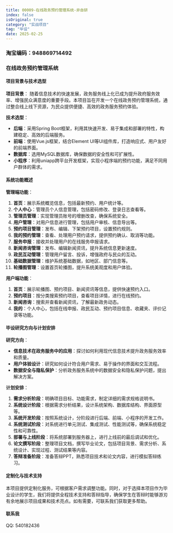 ```yaml
---
title: 00009-在线政务预约管理系统-非自研
index: false
isOriginal: true
category: "实战项目"
tag: "毕设"
date: 2025-02-25
---
```


### 淘宝编码：948869714492

### 在线政务预约管理系统

#### 项目背景与技术选型

**项目背景**：
随着信息技术的快速发展，政务服务线上化已成为提升政府服务效率、增强民众满意度的重要手段。本项目旨在开发一个在线政务预约管理系统，通过整合线上线下资源，为民众提供便捷、高效的政务服务预约体验。

**技术选型**：
- **后端**：采用Spring Boot框架，利用其快速开发、易于集成和部署的特性，构建稳定、高效的后端服务。
- **前端**：使用Vue.js框架，结合Element UI等UI组件库，打造响应式、用户友好的前端界面。
- **数据库**：选用MySQL数据库，确保数据的安全性和可扩展性。
- **小程序**：利用uniapp跨平台开发框架，实现小程序端的预约功能，满足不同用户群体的需求。

#### 系统功能概述

**管理端功能**：
1. **首页**：展示系统概览信息，包括最新预约、用户统计等。
2. **个人中心**：管理员个人信息管理，包括密码修改、登录日志查看等。
3. **管理员管理**：实现管理员账号的增删改查，确保系统安全。
4. **用户管理**：对用户信息进行管理，包括用户审核、信息导出等。
5. **预约项目管理**：发布、编辑、下架预约项目，设置预约规则。
6. **我的预约管理**：查看、处理用户预约请求，提供预约确认、取消等功能。
7. **服务申报**：接收并处理用户的在线服务申报请求。
8. **新闻咨询管理**：发布、编辑新闻资讯，提升系统信息更新速度。
9. **政民互动管理**：管理用户留言、投诉，增强政府与民众的互动。
10. **基础数据管理**：维护系统基础数据，如地区、部门信息等。
11. **轮播图管理**：设置首页轮播图，提升系统美观度和用户体验。

**用户端功能**：
1. **首页**：展示轮播图、预约项目、新闻资讯等信息，提供快速预约入口。
2. **预约项目**：按分类搜索预约项目，查看项目详情，进行在线预约。
3. **新闻咨询**：搜索并查看新闻资讯，了解最新政务动态。
4. **我的**：个人中心，包括在线申报、政民互动、预约项目信息、收藏夹、评价记录等功能。

#### 毕设研究方向与计划安排

**研究方向**：
- **信息技术在政务服务中的应用**：探讨如何利用现代信息技术提升政务服务效率和质量。
- **用户体验设计**：研究如何设计符合用户需求、易于操作的界面和交互流程。
- **数据安全与隐私保护**：分析政务服务系统中的数据安全和隐私保护问题，提出解决方案。

**计划安排**：
1. **需求分析阶段**：明确项目目标、功能需求，制定详细的需求规格说明书。
2. **系统设计阶段**：根据需求分析结果，设计系统架构、数据库结构、界面原型等。
3. **系统开发阶段**：按照系统设计，分阶段进行后端、前端、小程序的开发工作。
4. **系统测试阶段**：对系统进行单元测试、集成测试、性能测试等，确保系统稳定性和可靠性。
5. **部署与上线阶段**：将系统部署到服务器上，进行上线前的最后调试和优化。
6. **论文撰写阶段**：整理项目文档，撰写毕业论文，包括项目背景、需求分析、系统设计、实现过程、测试结果等内容。
7. **答辩准备阶段**：准备答辩PPT，熟悉项目技术和论文内容，进行模拟答辩练习。

#### 定制化与技术支持

本项目提供定制化服务，可根据客户需求调整功能。同时，对于选择本项目作为毕业设计的学生，我们将提供全程技术支持和答辩指导，确保学生在答辩时能够游刃有余地展示项目成果和技术亮点。如有需要，可联系我们获取更多帮助。

#### 联系我
QQ: 540182436
